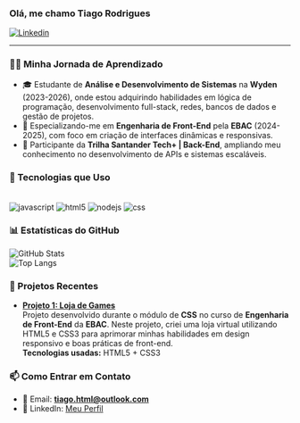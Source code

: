 ### Olá, me chamo Tiago Rodrigues

[![Linkedin](https://img.shields.io/badge/LinkedIn-0077B5?style=for-the-badge&logo=linkedin&logoColor=white)](https://www.linkedin.com/in/000tiago)

---

### 👨‍🎓 Minha Jornada de Aprendizado

- 🎓 Estudante de **Análise e Desenvolvimento de Sistemas** na **Wyden** (2023-2026), onde estou adquirindo habilidades em lógica de programação, desenvolvimento full-stack, redes, bancos de dados e gestão de projetos.  
- 📘 Especializando-me em **Engenharia de Front-End** pela **EBAC** (2024-2025), com foco em criação de interfaces dinâmicas e responsivas.
- 🔧 Participante da **Trilha Santander Tech+ | Back-End**, ampliando meu conhecimento no desenvolvimento de APIs e sistemas escaláveis.  


### 🚀 Tecnologias que Uso

<div style="display: inline_block"><br/>
	<img align="center" alt="javascript" src="https://img.shields.io/badge/JavaScript-323330?style=for-the-badge&logo=javascript&logoColor=F7DF1E" />
	<img align="center" alt="html5" src="https://img.shields.io/badge/HTML5-E34F26?style=for-the-badge&logo=html5&logoColor=white" />
	<img align="center" alt="nodejs" src="https://img.shields.io/badge/Node.js-43853D?style=for-the-badge&logo=node.js&logoColor=white" />
	<img align="center" alt="css" src="https://img.shields.io/badge/CSS3-1572B6?style=for-the-badge&logo=css3&logoColor=white" />
</div>


### 📊 Estatísticas do GitHub

![GitHub Stats](https://github-readme-stats.vercel.app/api?username=000tiago&show_icons=true&theme=dracula&card_width=500)  
![Top Langs](https://github-readme-stats.vercel.app/api/top-langs/?username=000tiago&layout=compact&theme=dracula&card_width=500)


### 📂 Projetos Recentes

- **[Projeto 1: Loja de Games](https://site-neongamestore.vercel.app/)**  
  Projeto desenvolvido durante o módulo de **CSS** no curso de **Engenharia de Front-End** da **EBAC**. Neste projeto, criei uma loja virtual utilizando HTML5 e CSS3 para aprimorar minhas habilidades em design responsivo e boas práticas de front-end.  
  **Tecnologias usadas:** HTML5 + CSS3


### 📫 Como Entrar em Contato

- 📧 Email: [**tiago.html@outlook.com**](mailto:tiago.html@outlook.com)  
- 💼 LinkedIn: [Meu Perfil](https://www.linkedin.com/in/000tiago)
